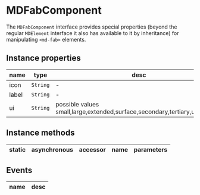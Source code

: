 # MDFabComponent

The `MDFabComponent` interface provides special properties (beyond the regular `MDElement` interface it also has available to it by inheritance) for manipulating `<md-fab>` elements.

## Instance properties

| name  | type     | desc                                                                       |
| ----- | -------- | -------------------------------------------------------------------------- |
| icon  | `String` | -                                                                          |
| label | `String` | -                                                                          |
| ui    | `String` | possible values small,large,extended,surface,secondary,tertiary,unelevated |

## Instance methods

| static | asynchronous | accessor | name | parameters |
| ------ | ------------ | -------- | ---- | ---------- |

## Events

| name | desc |
| ---- | ---- |
